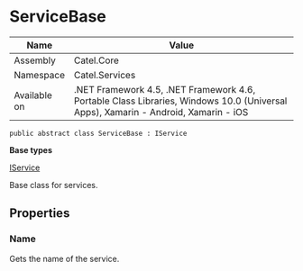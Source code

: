 

# ServiceBase

Name|Value
---|---
Assembly|Catel.Core
Namespace|Catel.Services
Available on|.NET Framework 4.5, .NET Framework 4.6, Portable Class Libraries, Windows 10.0 (Universal Apps), Xamarin - Android, Xamarin - iOS

```
public abstract class ServiceBase : IService
```

**Base types**

[IService](/Catel.Core\Catel\Services\IService.md)


Base class for services.



## Properties

### Name

Gets the name of the service.



